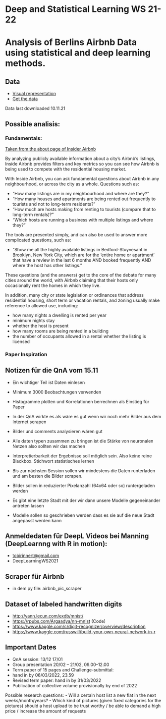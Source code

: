 Deep and Statistical Learning WS 21-22
================

# Analysis of Berlins Airbnb Data using statistical and deep learning methods.

## Data

-   [Visual representation](http://insideairbnb.com/berlin)
-   [Get the data](http://insideairbnb.com/get-the-data.html)

Data last downloaded 10.11.21

## Possible analisis:

### Fundamentals:

[Taken from the about page of Insider
Airbnb](http://insideairbnb.com/about.html)

By analyzing publicly available information about a city’s Airbnb’s
listings, Inside Airbnb provides filters and key metrics so you can see
how Airbnb is being used to compete with the residential housing market.

With Inside Airbnb, you can ask fundamental questions about Airbnb in
any neighbourhood, or across the city as a whole. Questions such as:

-   “How many listings are in my neighbourhood and where are they?”
-   “How many houses and apartments are being rented out frequently to
    tourists and not to long-term residents?”
-   “How much are hosts making from renting to tourists (compare that to
    long-term rentals)?”
-   “Which hosts are running a business with multiple listings and where
    they?”

The tools are presented simply, and can also be used to answer more
complicated questions, such as:

-   “Show me all the highly available listings in Bedford-Stuyvesant in
    Brooklyn, New York City, which are for the ‘entire home or
    apartment’ that have a review in the last 6 months AND booked
    frequently AND where the host has other listings.”

These questions (and the answers) get to the core of the debate for many
cities around the world, with Airbnb claiming that their hosts only
occasionally rent the homes in which they live.

In addition, many city or state legislation or ordinances that address
residential housing, short term or vacation rentals, and zoning usually
make reference to allowed use, including:

-   how many nights a dwelling is rented per year
-   minimum nights stay
-   whether the host is present
-   how many rooms are being rented in a building
-   the number of occupants allowed in a rental whether the listing is
    licensed

### Paper Inspiration

## Notizen für die QnA vom 15.11

-   Ein wichtiger Teil ist Daten einlesen

-   Minimum 3000 Beobachtungen verwenden

-   Histogramme plotten und Korrelationen berrechnen als Einstieg für
    Paper

-   In der QnA wirkte es als wäre es gut wenn wir noch mehr Bilder aus
    dem Internet scrapen

-   Bilder und comments analysieren wären gut

-   Alle daten typen zusammen zu bringen ist die Stärke von neuronalen
    Netzen also sollten wir das machen

-   Interpretierbarkeit der Ergebnisse soll möglich sein. Also keine
    reine Blackbox. Stichwort statistisches lernen

-   Bis zur nächsten Session sollen wir mindestens die Daten runterladen
    und am besten die Bilder scrapen.

-   Bilder sollen in reduzierter Pixelanzahl (64x64 oder so)
    runtergeladen werden

-   Es gibt eine letzte Stadt mit der wir dann unsere Modelle
    gegeneinander antreten lassen

-   Modelle sollen so geschrieben werden dass es sie auf die neue Stadt
    angepasst werden kann

## Anmeldedaten für DeepL Videos bei Manning (DeepLearnng with R in motion):

-   <tobirinnert@gmail.com>
-   DeepLearningWS2021

## Scraper für Airbnb

-   in dem py file: airbnb_pic_scraper

## Dataset of labeled handwritten digits

-   <http://yann.lecun.com/exdb/mnist/>
-   <https://rpubs.com/Argaadya/nn-mnist> (Code)
-   <https://www.kaggle.com/c/digit-recognizer/overview/description>
-   <https://www.kaggle.com/russwill/build-your-own-neural-network-in-r>

## Important Dates

-   QnA session: 13/12 17/01
-   Group presentation 20/02 – 21/02, 09.00–12.00
-   Term paper of 15 pages and Challenge-submittal:
-   hand in by 06/03/2022, 23.59
-   Revised term paper: hand in by 31/03/2022
-   Publication of collective volume provisionally by end of 2022

Possible research questions: - Will a certain host list a new flat in
the next weeks/month/years? - Which kind of pictures (given fixed
categories for the pictures) should a host upload to be trust worthy /
be able to demand a high price / increase the amount of requests
